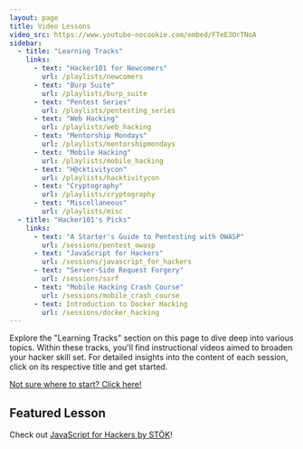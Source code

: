 ```yaml
---
layout: page
title: Video Lessons
video_src: https://www.youtube-nocookie.com/embed/FTeE3OrTNoA
sidebar:
  - title: "Learning Tracks"
    links:
      - text: "Hacker101 for Newcomers"
        url: /playlists/newcomers
      - text: "Burp Suite"
        url: /playlists/burp_suite
      - text: "Pentest Series"
        url: /playlists/pentesting_series
      - text: "Web Hacking"
        url: /playlists/web_hacking
      - text: "Mentorship Mondays"
        url: /playlists/mentorshipmondays
      - text: "Mobile Hacking"
        url: /playlists/mobile_hacking
      - text: "H@cktivitycon"
        url: /playlists/hacktivitycon
      - text: "Cryptography"
        url: /playlists/cryptography
      - text: "Miscellaneous"
        url: /playlists/misc
  - title: "Hacker101's Picks"
    links:
      - text: "A Starter's Guide to Pentesting with OWASP"
        url: /sessions/pentest_owasp
      - text: "JavaScript for Hackers"
        url: /sessions/javascript_for_hackers
      - text: "Server-Side Request Forgery"
        url: /sessions/ssrf
      - text: "Mobile Hacking Crash Course"
        url: /sessions/mobile_crash_course
      - text: Introduction to Docker Hacking
        url: /sessions/docker_hacking
---
```


Explore the "Learning Tracks" section on this page to dive deep into various topics. Within these tracks, you'll find instructional videos aimed to broaden your hacker skill set. For detailed insights into the content of each session, click on its respective title and get started.

<a class="btn btn-primary" href="/start-here">
  Not sure where to start? Click here!
</a>

## Featured Lesson
Check out [JavaScript for Hackers by STÖK](/sessions/javascript_for_hackers)!
